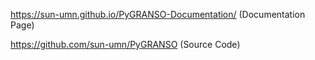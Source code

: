 https://sun-umn.github.io/PyGRANSO-Documentation/ (Documentation Page)

https://github.com/sun-umn/PyGRANSO (Source Code)
